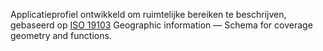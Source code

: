Applicatieprofiel ontwikkeld om ruimtelijke bereiken te beschrijven, gebaseerd op [ISO 19103](https://www.iso.org/standard/40121.html) Geographic information — Schema for coverage geometry and functions.
